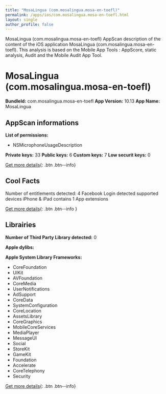 ```yaml
---
title: "MosaLingua (com.mosalingua.mosa-en-toefl)"
permalink: /apps/ios/com.mosalingua.mosa-en-toefl.html
layout: single
author_profile: false
---
```

MosaLingua (com.mosalingua.mosa-en-toefl) AppScan description of the content of the iOS application MosaLingua (com.mosalingua.mosa-en-toefl). This analysis is based on the Mobile App Tools : AppScore, static analysis, Audit and the Mobile Audit App Tool.

# MosaLingua (com.mosalingua.mosa-en-toefl)

**BundleId:** com.mosalingua.mosa-en-toefl
**App Version:** 10.13
**App Name:** MosaLingua


## AppScan informations 

**List of permissions:** 
- NSMicrophoneUsageDescription
  
  
**Private keys:** 33
**Public keys:** 6
**Custom keys:** 7
**Low securit keys:** 0
  
[Get more details](/pricing.html){: .btn .btn--info}

## Cool Facts

Number of entitlements detected: 4
Facebook Login detected
supported devices iPhone & iPad
contains 1 App extensions
  
[Get more details](/pricing.html){: .btn .btn--info }

## Librairies 
**Number of Third Party Library detected:** 0


**Apple dylibs:**


**Apple System Library Frameworks:**
- CoreFoundation
- UIKit
- AVFoundation
- CoreMedia
- UserNotifications
- AdSupport
- CoreData
- SystemConfiguration
- CoreLocation
- AssetsLibrary
- CoreGraphics
- MobileCoreServices
- MediaPlayer
- MessageUI
- Social
- StoreKit
- GameKit
- Foundation
- Accelerate
- CoreTelephony
- Security


  
[Get more details](/pricing.html){: .btn .btn--info}

